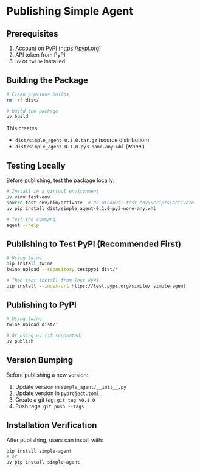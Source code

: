 # Publishing Simple Agent

## Prerequisites

1. Account on PyPI (https://pypi.org)
2. API token from PyPI
3. `uv` or `twine` installed

## Building the Package

```bash
# Clean previous builds
rm -rf dist/

# Build the package
uv build
```

This creates:
- `dist/simple_agent-0.1.0.tar.gz` (source distribution)
- `dist/simple_agent-0.1.0-py3-none-any.whl` (wheel)

## Testing Locally

Before publishing, test the package locally:

```bash
# Install in a virtual environment
uv venv test-env
source test-env/bin/activate  # On Windows: test-env\Scripts\activate
uv pip install dist/simple_agent-0.1.0-py3-none-any.whl

# Test the command
agent --help
```

## Publishing to Test PyPI (Recommended First)

```bash
# Using twine
pip install twine
twine upload --repository testpypi dist/*

# Then test install from Test PyPI
pip install --index-url https://test.pypi.org/simple/ simple-agent
```

## Publishing to PyPI

```bash
# Using twine
twine upload dist/*

# Or using uv (if supported)
uv publish
```

## Version Bumping

Before publishing a new version:

1. Update version in `simple_agent/__init__.py`
2. Update version in `pyproject.toml`
3. Create a git tag: `git tag v0.1.0`
4. Push tags: `git push --tags`

## Installation Verification

After publishing, users can install with:

```bash
pip install simple-agent
# or
uv pip install simple-agent
```
